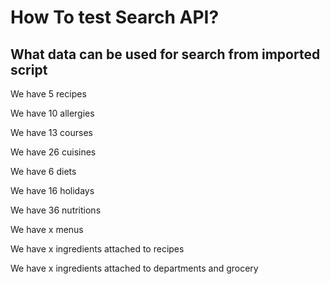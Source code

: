 # How To test Search API?

##  What data can be used for search from imported script

We have 5 recipes 

We have 10 allergies 

We have 13 courses 

We have 26 cuisines 

We have 6 diets

We have 16 holidays 

We have 36 nutritions 

We have x menus 

We have x ingredients attached to recipes 

We have x ingredients attached to departments and grocery





